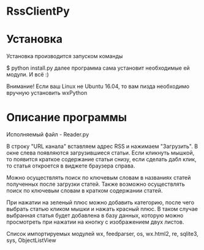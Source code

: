 # RssClientPy
# Установка
Установка производится запуском команды

$ python install.py
далее программа сама установит необходимые ей модули. И всё :)

Внимание!
Если ваш Linux не Ubuntu 16.04, то вам пизда необходимо вручную установить wxPython
# Описание программы
Исполняемый файл - Reader.py

В строку "URL канала" вставляем адрес RSS и нажимаем "Загрузить". В окне слева появляются загрузившиеся статьи. Если кликнуть мышкой, то появится краткое содержание статьи снизу, если сделать дабл клик, то статья откроется в виджете браузера справа.

Можно осуществлять поиск по ключевым словам в названиях статей полученных после загрузки статей. Также возможно осуществлять поиск по ключевым словам в кратком содержании статей.

При нажатии на зеленый плюс можно добавить категорию, после чего выбрать статью кликом мышки и нажать красный плюс. В таком случае выбранная статья будет добавлена в базу данных, которую можно просмотреть при нажатии на кнопку с изображением двух листов.

Список импортируемых модулей
wx, feedparser, os, wx.html2, re, sqlite3, sys, ObjectListView
